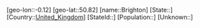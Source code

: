 ﻿---
location: [50.82,-0.12]
type: City
tags:
- geo/City


SpocWebEntityId: 29353
isDeleted: false
confidential: public

---
[geo-lon::-0.12]
[geo-lat::50.82]
[name::Brighton]
[State::]
[Country::[United_Kingdom](geo/Continent/Europe/United_Kingdom.md)]
[StateId::]
[Population::]
[Unknown::]

